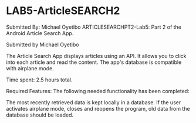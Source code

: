 # LAB5-ArticleSEARCH2
Submitted By: Michael Oyetibo
ARTICLESEARCHPT2-Lab5: Part 2 of the Android Article Search App.

Submitted by Michael Oyetibo

The Article Search App displays articles using an API. It allows you to click into each article and read the content. The app's database is compatible with airplane mode.

Time spent: 2.5 hours total.

Required Features:
The following needed functionality has been completed:

 The most recently retrieved data is kept locally in a database.
 If the user activates airplane mode, closes and reopens the program, old data from the database should be loaded.
  
